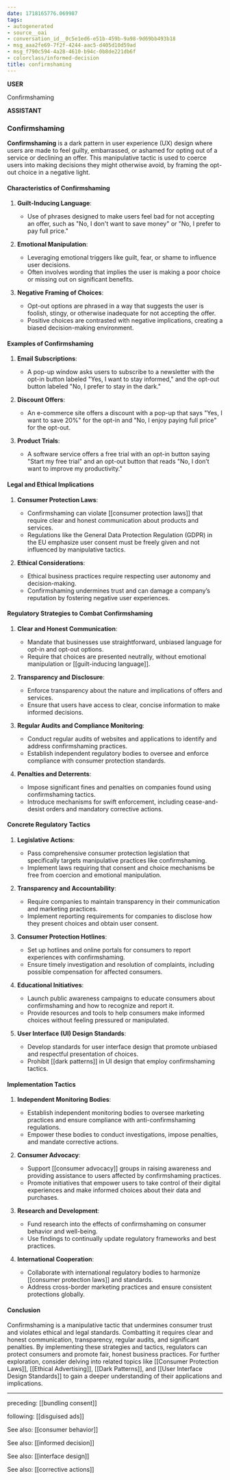 ```yaml
---
date: 1718165776.069987
tags:
- autogenerated
- source__oai
- conversation_id__0c5e1ed6-e51b-459b-9a98-9d69bb493b18
- msg_aaa2fe69-7f2f-4244-aac5-d405d10d59ad
- msg_f790c594-4a28-4610-b94c-0b8de221db6f
- colorclass/informed-decision
title: confirmshaming
---
```


**USER**

Confirmshaming


**ASSISTANT**

### Confirmshaming

**Confirmshaming** is a dark pattern in user experience (UX) design where users are made to feel guilty, embarrassed, or ashamed for opting out of a service or declining an offer. This manipulative tactic is used to coerce users into making decisions they might otherwise avoid, by framing the opt-out choice in a negative light.

#### Characteristics of Confirmshaming

1. **Guilt-Inducing Language**:
   - Use of phrases designed to make users feel bad for not accepting an offer, such as "No, I don't want to save money" or "No, I prefer to pay full price."

2. **Emotional Manipulation**:
   - Leveraging emotional triggers like guilt, fear, or shame to influence user decisions.
   - Often involves wording that implies the user is making a poor choice or missing out on significant benefits.

3. **Negative Framing of Choices**:
   - Opt-out options are phrased in a way that suggests the user is foolish, stingy, or otherwise inadequate for not accepting the offer.
   - Positive choices are contrasted with negative implications, creating a biased decision-making environment.

#### Examples of Confirmshaming

1. **Email Subscriptions**:
   - A pop-up window asks users to subscribe to a newsletter with the opt-in button labeled "Yes, I want to stay informed," and the opt-out button labeled "No, I prefer to stay in the dark."

2. **Discount Offers**:
   - An e-commerce site offers a discount with a pop-up that says "Yes, I want to save 20%" for the opt-in and "No, I enjoy paying full price" for the opt-out.

3. **Product Trials**:
   - A software service offers a free trial with an opt-in button saying "Start my free trial" and an opt-out button that reads "No, I don’t want to improve my productivity."

#### Legal and Ethical Implications

1. **Consumer Protection Laws**:
   - Confirmshaming can violate [[consumer protection laws]] that require clear and honest communication about products and services.
   - Regulations like the General Data Protection Regulation (GDPR) in the EU emphasize user consent must be freely given and not influenced by manipulative tactics.

2. **Ethical Considerations**:
   - Ethical business practices require respecting user autonomy and decision-making.
   - Confirmshaming undermines trust and can damage a company’s reputation by fostering negative user experiences.

#### Regulatory Strategies to Combat Confirmshaming

1. **Clear and Honest Communication**:
   - Mandate that businesses use straightforward, unbiased language for opt-in and opt-out options.
   - Require that choices are presented neutrally, without emotional manipulation or [[guilt-inducing language]].

2. **Transparency and Disclosure**:
   - Enforce transparency about the nature and implications of offers and services.
   - Ensure that users have access to clear, concise information to make informed decisions.

3. **Regular Audits and Compliance Monitoring**:
   - Conduct regular audits of websites and applications to identify and address confirmshaming practices.
   - Establish independent regulatory bodies to oversee and enforce compliance with consumer protection standards.

4. **Penalties and Deterrents**:
   - Impose significant fines and penalties on companies found using confirmshaming tactics.
   - Introduce mechanisms for swift enforcement, including cease-and-desist orders and mandatory corrective actions.

#### Concrete Regulatory Tactics

1. **Legislative Actions**:
   - Pass comprehensive consumer protection legislation that specifically targets manipulative practices like confirmshaming.
   - Implement laws requiring that consent and choice mechanisms be free from coercion and emotional manipulation.

2. **Transparency and Accountability**:
   - Require companies to maintain transparency in their communication and marketing practices.
   - Implement reporting requirements for companies to disclose how they present choices and obtain user consent.

3. **Consumer Protection Hotlines**:
   - Set up hotlines and online portals for consumers to report experiences with confirmshaming.
   - Ensure timely investigation and resolution of complaints, including possible compensation for affected consumers.

4. **Educational Initiatives**:
   - Launch public awareness campaigns to educate consumers about confirmshaming and how to recognize and report it.
   - Provide resources and tools to help consumers make informed choices without feeling pressured or manipulated.

5. **User Interface (UI) Design Standards**:
   - Develop standards for user interface design that promote unbiased and respectful presentation of choices.
   - Prohibit [[dark patterns]] in UI design that employ confirmshaming tactics.

#### Implementation Tactics

1. **Independent Monitoring Bodies**:
   - Establish independent monitoring bodies to oversee marketing practices and ensure compliance with anti-confirmshaming regulations.
   - Empower these bodies to conduct investigations, impose penalties, and mandate corrective actions.

2. **Consumer Advocacy**:
   - Support [[consumer advocacy]] groups in raising awareness and providing assistance to users affected by confirmshaming practices.
   - Promote initiatives that empower users to take control of their digital experiences and make informed choices about their data and purchases.

3. **Research and Development**:
   - Fund research into the effects of confirmshaming on consumer behavior and well-being.
   - Use findings to continually update regulatory frameworks and best practices.

4. **International Cooperation**:
   - Collaborate with international regulatory bodies to harmonize [[consumer protection laws]] and standards.
   - Address cross-border marketing practices and ensure consistent protections globally.

#### Conclusion

Confirmshaming is a manipulative tactic that undermines consumer trust and violates ethical and legal standards. Combatting it requires clear and honest communication, transparency, regular audits, and significant penalties. By implementing these strategies and tactics, regulators can protect consumers and promote fair, honest business practices. For further exploration, consider delving into related topics like [[Consumer Protection Laws]], [[Ethical Advertising]], [[Dark Patterns]], and [[User Interface Design Standards]] to gain a deeper understanding of their applications and implications.


---

preceding: [[bundling consent]]  


following: [[disguised ads]]

See also: [[consumer behavior]]


See also: [[informed decision]]


See also: [[interface design]]


See also: [[corrective actions]]